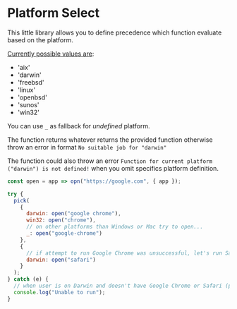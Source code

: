 # Platform Select

This little library allows you to define precedence which function evaluate based on the platform.

[Currently possible values are](https://nodejs.org/api/process.html#process_process_platform):

* 'aix'
* 'darwin'
* 'freebsd'
* 'linux'
* 'openbsd'
* 'sunos'
* 'win32'

You can use `_` as fallback for _undefined_ platform.

The function returns whatever returns the provided function otherwise throw an error in format `No suitable job for "darwin"`

The function could also throw an error `Function for current platform ("darwin") is not defined!` when you omit specifics platform definition.

```js
const open = app => opn("https://google.com", { app });

try {
  pick(
    {
      darwin: open("google chrome"),
      win32: open("chrome"),
      // on other platforms than Windows or Mac try to open...
      _: open("google-chrome")
    },
    {
      // if attempt to run Google Chrome was unsuccessful, let's run Safari...
      darwin: open("safari")
    }
  );
} catch (e) {
  // when user is on Darwin and doesn't have Google Chrome or Safari (probably impossible :))
  console.log("Unable to run");
}
```
